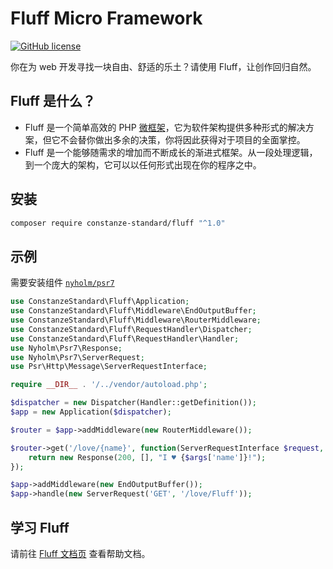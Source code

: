 # Fluff Micro Framework

[![GitHub license](https://img.shields.io/badge/license-Apache%202-blue)](https://github.com/constanze-standard/request-handler/blob/master/LICENSE)

你在为 web 开发寻找一块自由、舒适的乐土？请使用 Fluff，让创作回归自然。

## Fluff 是什么？
- Fluff 是一个简单高效的 PHP [微框架](https://en.wikipedia.org/wiki/Microframework)，它为软件架构提供多种形式的解决方案，但它不会替你做出多余的决策，你将因此获得对于项目的全面掌控。
- Fluff 是一个能够随需求的增加而不断成长的渐进式框架。从一段处理逻辑，到一个庞大的架构，它可以以任何形式出现在你的程序之中。

## 安装
```bash
composer require constanze-standard/fluff "^1.0"
```

## 示例
需要安装组件 [`nyholm/psr7`](https://github.com/Nyholm/psr7)
```php
use ConstanzeStandard\Fluff\Application;
use ConstanzeStandard\Fluff\Middleware\EndOutputBuffer;
use ConstanzeStandard\Fluff\Middleware\RouterMiddleware;
use ConstanzeStandard\Fluff\RequestHandler\Dispatcher;
use ConstanzeStandard\Fluff\RequestHandler\Handler;
use Nyholm\Psr7\Response;
use Nyholm\Psr7\ServerRequest;
use Psr\Http\Message\ServerRequestInterface;

require __DIR__ . '/../vendor/autoload.php';

$dispatcher = new Dispatcher(Handler::getDefinition());
$app = new Application($dispatcher);

$router = $app->addMiddleware(new RouterMiddleware());

$router->get('/love/{name}', function(ServerRequestInterface $request, $args) {
    return new Response(200, [], "I ♥ {$args['name']}!");
});

$app->addMiddleware(new EndOutputBuffer());
$app->handle(new ServerRequest('GET', '/love/Fluff'));
```

## 学习 Fluff
请前往 [Fluff 文档页](https://constanze-standard.github.io/fluff-framework-documentation/) 查看帮助文档。
